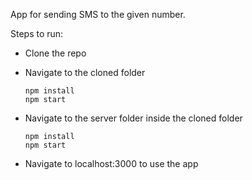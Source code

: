 App for sending SMS to the given number.

Steps to run:
* Clone the repo
* Navigate to the cloned folder

      npm install 
      npm start
* Navigate to the server folder inside the cloned folder
      
      npm install 
      npm start
* Navigate to localhost:3000 to use the app
